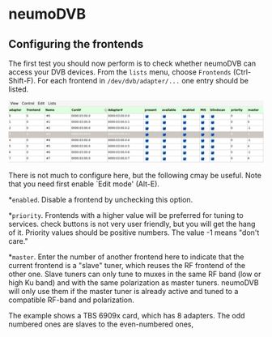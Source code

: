 # neumoDVB #

## Configuring the frontends ##

The first test you should now perform is to check whether neumoDVB can access your DVB devices.
From the `lists` menu, choose `Frontends` (Ctrl-Shift-F). For each frontend in `/dev/dvb/adapter/...`
one entry should be listed.

![Frontends](images/frontends.png)

There is not much to configure here, but the following cmay be useful. Note that you need
first enable `Edit mode' (Alt-E).

*`enabled`. Disable a frontend by unchecking this option.

*`priority`. Frontends with a higher value will be preferred for tuning to services.
check buttons is not very user friendly, but you will get the hang of it. Priority values should be
positive numbers. The value -1 means "don't care."

*`master`. Enter the number of another frontend here to indicate that the current frontend is a "slave"
tuner, which reuses the RF frontend of the other one. Slave tuners can only tune to muxes in the same
RF band (low or high Ku band) and with the same polarization as master tuners. neumoDVB will only use
them if the master tuner is already active and tuned to a compatible RF-band and polarization.

The example shows a TBS 6909x card, which has 8 adapters. The odd numbered ones are slaves to the
even-numbered ones,
